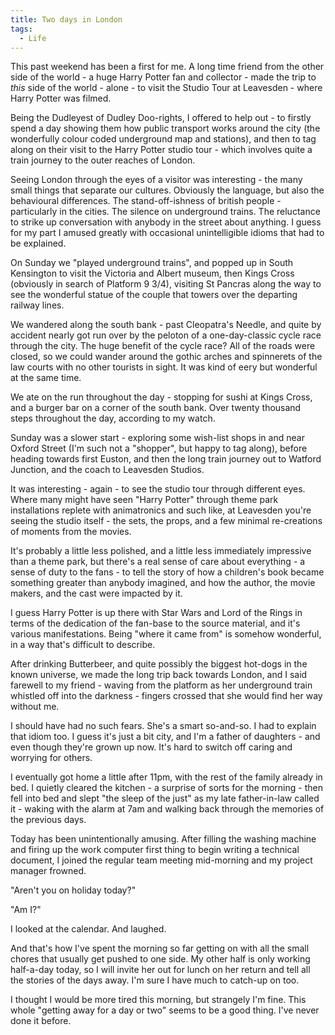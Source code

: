 ```yaml
---
title: Two days in London
tags:
  - Life
---
```


This past weekend has been a first for me. A long time friend from the other side of the world - a huge Harry Potter fan and collector - made the trip to *this* side of the world - alone - to visit the Studio Tour at Leavesden - where Harry Potter was filmed.

Being the Dudleyest of Dudley Doo-rights, I offered to help out - to firstly spend a day showing them how public transport works around the city (the wonderfully colour coded underground map and stations), and then to tag along on their visit to the Harry Potter studio tour - which involves quite a train journey to the outer reaches of London.

Seeing London through the eyes of a visitor was interesting - the many small things that separate our cultures. Obviously the language, but also the behavioural differences. The stand-off-ishness of british people - particularly in the cities. The silence on underground trains. The reluctance to strike up conversation with anybody in the street about anything. I guess for my part I amused greatly with occasional unintelligible idioms that had to be explained.

On Sunday we "played underground trains", and popped up in South Kensington to visit the Victoria and Albert museum, then Kings Cross (obviously in search of Platform 9 3/4), visiting St Pancras along the way to see the wonderful statue of the couple that towers over the departing railway lines.

We wandered along the south bank - past Cleopatra's Needle, and quite by accident nearly got run over by the peloton of a one-day-classic cycle race through the city. The huge benefit of the cycle race? All of the roads were closed, so we could wander around the gothic arches and spinnerets of the law courts with no other tourists in sight. It was kind of eery but wonderful at the same time.

We ate on the run throughout the day - stopping for sushi at Kings Cross, and a burger bar on a corner of the south bank. Over twenty thousand steps throughout the day, according to my watch.

Sunday was a slower start - exploring some wish-list shops in and near Oxford Street (I'm such not a "shopper", but happy to tag along), before heading towards first Euston, and then the long train journey out to Watford Junction, and the coach to Leavesden Studios.

It was interesting - again - to see the studio tour through different eyes. Where many might have seen "Harry Potter" through theme park installations replete with animatronics and such like, at Leavesden you're seeing the studio itself - the sets, the props, and a few minimal re-creations of moments from the movies.

It's probably a little less polished, and a little less immediately  impressive than a theme park, but there's a real sense of care about everything - a sense of duty to the fans - to tell the story of how a children's book became something greater than anybody imagined, and how the author, the movie makers, and the cast were impacted by it.

I guess Harry Potter is up there with Star Wars and Lord of the Rings in terms of the dedication of the fan-base to the source material, and it's various manifestations. Being "where it came from" is somehow wonderful, in a way that's difficult to describe.

After drinking Butterbeer, and quite possibly the biggest hot-dogs in the known universe, we made the long trip back towards London, and I said farewell to my friend - waving from the platform as her underground train whistled off into the darkness - fingers crossed that she would find her way without me.

I should have had no such fears. She's a smart so-and-so. I had to explain that idiom too. I guess it's just a bit city, and I'm a father of daughters - and even though they're grown up now. It's hard to switch off caring and worrying for others.

I eventually got home a little after 11pm, with the rest of the family already in bed. I quietly cleared the kitchen - a surprise of sorts for the morning - then fell into bed and slept "the sleep of the just" as my late father-in-law called it - waking with the alarm at 7am and walking back through the memories of the previous days.

Today has been unintentionally amusing. After filling the washing machine and firing up the work computer first thing to begin writing a technical document, I joined the regular team meeting mid-morning and my project manager frowned.

"Aren't you on holiday today?"

"Am I?"

I looked at the calendar. And laughed.

And that's how I've spent the morning so far getting on with all the small chores that usually get pushed to one side. My other half is only working half-a-day today, so I will invite her out for lunch on her return and tell all the stories of the days away. I'm sure I have much to catch-up on too.

I thought I would be more tired this morning, but strangely I'm fine. This whole "getting away for a day or two" seems to be a good thing. I've never done it before.
